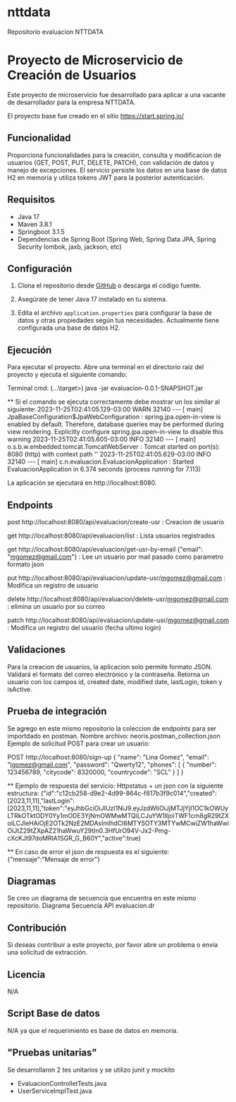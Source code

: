 # nttdata
Repositorio evaluacion NTTDATA

# Proyecto de Microservicio de Creación de Usuarios

Este proyecto de microservicio fue desarrollado para aplicar a una vacante de desarrollador para la empresa NTTDATA.

El proyecto base fue creado en el sitio https://start.spring.io/

## Funcionalidad
Proporciona funcionalidades para la creación, consulta y modificacion de usuarios (GET, POST, PUT, DELETE, PATCH), con validación de datos y manejo de excepciones. 
El servicio persiste los datos en una base de datos H2 en memoria y utiliza tokens JWT para la posterior autenticación.

## Requisitos

- Java 17
- Maven 3.8.1
- Springboot 3.1.5
- Dependencias de Spring Boot (Spring Web, Spring Data JPA, Spring Security lombok, jaxb, jackson, etc)

## Configuración

1. Clona el repositorio desde [GitHub](https://github.com/tu-usuario/tu-repo) o descarga el código fuente.

2. Asegúrate de tener Java 17 instalado en tu sistema.

3. Edita el archivo `application.properties` para configurar la base de datos y otras propiedades según tus necesidades.
   Actualmente tiene configurada una base de datos H2.

## Ejecución

Para ejecutar el proyecto. Abre una terminal en el directorio raíz del proyecto y ejecuta el siguiente comando:

Terminal cmd: (...\target>)
java -jar evaluacion-0.0.1-SNAPSHOT.jar


** Si el comando se ejecuta correctamente debe mostrar un los similar al siguiente:
2023-11-25T02:41:05.129-03:00  WARN 32140 --- [           main] JpaBaseConfiguration$JpaWebConfiguration : spring.jpa.open-in-view is enabled by default. Therefore, database queries may be performed during view rendering. Explicitly configure spring.jpa.open-in-view to disable this warning
2023-11-25T02:41:05.605-03:00  INFO 32140 --- [           main] o.s.b.w.embedded.tomcat.TomcatWebServer  : Tomcat started on port(s): 8080 (http) with context path ''
2023-11-25T02:41:05.629-03:00  INFO 32140 --- [           main] c.n.evaluacion.EvaluacionApplication     : Started EvaluacionApplication in 6.374 seconds (process running for 7.113)

La aplicación se ejecutará en http://localhost:8080.

## Endpoints
post http://localhost:8080/api/evaluacion/create-usr   : Creacion de usuario

get http://localhost:8080/api/evaluacion/list          : Lista usuarios registrados

get http://localhost:8080/api/evaluacion/get-usr-by-email {"email": "mgomez@gmail.com"} : Lee un usuario por mail pasado como parametro formato json

put http://localhost:8080/api/evaluacion/update-usr/mgomez@gmail.com : Modifica un registro de usuario

delete http://localhost:8080/api/evaluacion/delete-usr/mgomez@gmail.com : elimina un usuario por su correo

patch http://localhost:8080/api/evaluacion/update-usr/mgomez@gmail.com : Modifica un registro del usuario (fecha ultimo login)

## Validaciones
Para la creacion de usuarios, la aplicacion solo permite formato JSON. 
Validará el formato del correo electrónico y la contraseña. 
Retorna un usuario con los campos id, created date, modified date, lastLogin, token y isActive.

## Prueba de integración
Se agrego en este mismo repositorio la coleccion de endpoints para ser importdado en postman.
Nombre archivo: neoris.postman_collection.json
Ejemplo de solicitud POST para crear un usuario:

POST http://localhost:8080/sign-up
{
  "name": "Lina Gomez",
  "email": "lgomez@gmail.com",
  "password": "Qwerty12",
  "phones": [
    {
      "number": 123456789,
      "citycode": 8320000,
      "countrycode": "SCL"
    }
  ]
}

** Ejemplo de respuesta del servicio: Httpstatus + un json con la siguiente estructura:
{"id":"c12cb258-d9e2-4d99-864c-f817b3f9c014","created":[2023,11,11],"lastLogin":[2023,11,11],"token":"eyJhbGciOiJIUzI1NiJ9.eyJzdWIiOiJjMTJjYjI1OC1kOWUyLTRkOTktODY0Yy1mODE3YjNmOWMwMTQiLCJuYW1lIjoiTWF1cm8gR29tZXoiLCJleHAiOjE2OTk2NzE2MDAsImlhdCI6MTY5OTY3MTYwMCwiZW1haWwiOiJtZ29tZXpAZ21haWwuY29tIn0.3HfUrO94V-Jx2-Pmg-cXcKJt97doMRlA1SGR_G_B60Y","active":true}

** En caso de error el json de respuesta es el siguiente:
{"mensaje":"Mensaje de error"}

## Diagramas
Se creo un diagrama de secuencia que encuentra en este mismo repositorio.
Diagrama Secuencia API evaluacion.dr

## Contribución
Si deseas contribuir a este proyecto, por favor abre un problema o envía una solicitud de extracción.

## Licencia
N/A

## Script Base de datos
N/A ya que el requerimiento es base de datos en memoria.

## "Pruebas unitarias" 
Se desarrollaron 2 tes unitarios y se utilizo junit y mockito
- EvaluacionControlletTests.java
- UserServiceImplTest.java






